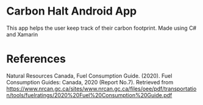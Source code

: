 # Carbon Halt Android App
This app helps the user keep track of their carbon footprint. Made using C# and Xamarin

# References

Natural Resources Canada, Fuel Consumption Guide. (2020). Fuel Consumption Guides: Canada, 2020 (Report No.7). Retrieved from     https://www.nrcan.gc.ca/sites/www.nrcan.gc.ca/files/oee/pdf/transportation/tools/fuelratings/2020%20Fuel%20Consumption%20Guide.pdf

